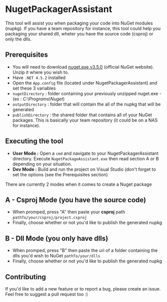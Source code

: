 # NugetPackagerAssistant
This tool will assist you when packaging your code into NuGet modules (nupkg). If you have a team repository for instance, this tool could help you packaging your shared dll, wheter you have the source code (csproj) or only the dlls.

Prerequisites
---
- You will need to download [nuget.exe v3.5.0](https://dist.nuget.org/index.html) (official NuGet website). Unzip it where you wish to.
- Have ```.NET 4.5.2``` installed
- Open the ```App.config``` file (located under NugetPackagerAssistant) and set these 3 variables
 - ```nugetDirectory``` : folder containing your previously unzipped nuget.exe - (ex : *C:\Programs\Nuget*)
 - ```outputDirectory``` : folder that will contain the all of the nupkg that will be generated
 - ```publishDirectory``` : the shared folder that contains all of your NuGet packages. This is basically your team repository (it could be on a NAS for instance).

Executing the tool
---
- **User Mode :** Open a ```cmd``` and navigate to your NugetPackagerAssistant directory. Execute ```NugetPackageAssistant.exe``` then read section A or B depending on your situation.
- **Dev Mode :** Build and run the project on Visual Studio (don't forget to set the options (see the Prerequisites section)

There are currently 2 modes when it comes to create a Nuget package

A - Csproj Mode (you have the source code)
---
- When promped, press "A" then paste your **csproj** path ```pathTo/your/csproj/project.csproj```
- Finally, choose whether or not you'd like to publish the generated nupkg

B - Dll Mode (you only have dlls)
---
- When promped, press "B" then paste the uri of a folder containing the dlls you'd wish to NuGet ```pathTo/your/dlls```
- Finally, choose whether or not you'd like to publish the generated nupkg

Contributing
---
If you'd like to add a new feature or to report a bug, please create an issue. Feel free to suggest a pull request too :)
